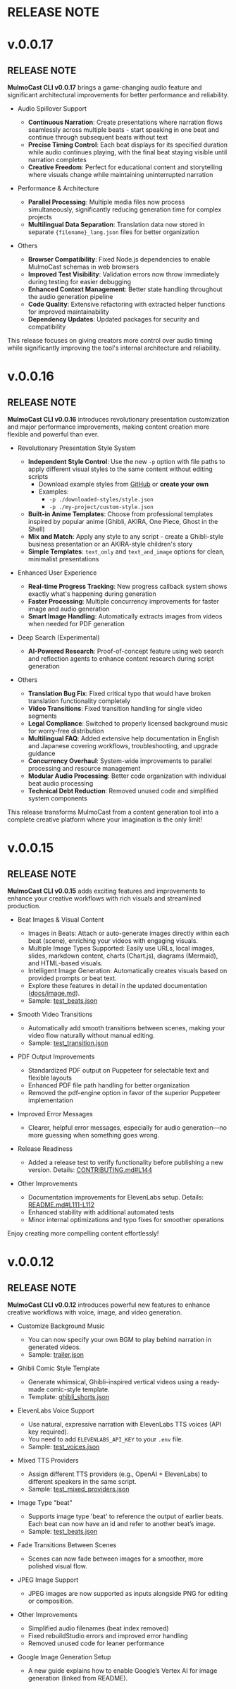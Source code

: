 # RELEASE NOTE

# v.0.0.17
## RELEASE NOTE

**MulmoCast CLI v0.0.17** brings a game-changing audio feature and significant architectural improvements for better performance and reliability.

- Audio Spillover Support
  - **Continuous Narration**: Create presentations where narration flows seamlessly across multiple beats - start speaking in one beat and continue through subsequent beats without text
  - **Precise Timing Control**: Each beat displays for its specified duration while audio continues playing, with the final beat staying visible until narration completes
  - **Creative Freedom**: Perfect for educational content and storytelling where visuals change while maintaining uninterrupted narration

- Performance & Architecture
  - **Parallel Processing**: Multiple media files now process simultaneously, significantly reducing generation time for complex projects
  - **Multilingual Data Separation**: Translation data now stored in separate `{filename}_lang.json` files for better organization

- Others
  - **Browser Compatibility**: Fixed Node.js dependencies to enable MulmoCast schemas in web browsers
  - **Improved Test Visibility**: Validation errors now throw immediately during testing for easier debugging
  - **Enhanced Context Management**: Better state handling throughout the audio generation pipeline
  - **Code Quality**: Extensive refactoring with extracted helper functions for improved maintainability
  - **Dependency Updates**: Updated packages for security and compatibility

This release focuses on giving creators more control over audio timing while significantly improving the tool's internal architecture and reliability.

# v.0.0.16
## RELEASE NOTE

**MulmoCast CLI v0.0.16** introduces revolutionary presentation customization and major performance improvements, making content creation more flexible and powerful than ever.

- Revolutionary Presentation Style System
  - **Independent Style Control**: Use the new `-p` option with file paths to apply different visual styles to the same content without editing scripts
    - Download example styles from [GitHub](https://github.com/receptron/mulmocast-cli/tree/main/assets/styles) or **create your own**
    - Examples:
      - `-p ./downloaded-styles/style.json`
      - `-p ./my-project/custom-style.json`
  - **Built-in Anime Templates**: Choose from professional templates inspired by popular anime (Ghibli, AKIRA, One Piece, Ghost in the Shell)
  - **Mix and Match**: Apply any style to any script - create a Ghibli-style business presentation or an AKIRA-style children's story
  - **Simple Templates**: `text_only` and `text_and_image` options for clean, minimalist presentations

- Enhanced User Experience
  - **Real-time Progress Tracking**: New progress callback system shows exactly what's happening during generation
  - **Faster Processing**: Multiple concurrency improvements for faster image and audio generation
  - **Smart Image Handling**: Automatically extracts images from videos when needed for PDF generation

- Deep Search (Experimental)
  - **AI-Powered Research**: Proof-of-concept feature using web search and reflection agents to enhance content research during script generation

- Others
  - **Translation Bug Fix**: Fixed critical typo that would have broken translation functionality completely
  - **Video Transitions**: Fixed transition handling for single video segments
  - **Legal Compliance**: Switched to properly licensed background music for worry-free distribution
  - **Multilingual FAQ**: Added extensive help documentation in English and Japanese covering workflows, troubleshooting, and upgrade guidance
  - **Concurrency Overhaul**: System-wide improvements to parallel processing and resource management
  - **Modular Audio Processing**: Better code organization with individual beat audio processing
  - **Technical Debt Reduction**: Removed unused code and simplified system components

This release transforms MulmoCast from a content generation tool into a complete creative platform where your imagination is the only limit!

# v.0.0.15
## RELEASE NOTE

**MulmoCast CLI v0.0.15** adds exciting features and improvements to enhance your creative workflows with rich visuals and streamlined production.

- Beat Images & Visual Content
  - Images in Beats: Attach or auto-generate images directly within each beat (scene), enriching your videos with engaging visuals.
  - Multiple Image Types Supported: Easily use URLs, local images, slides, markdown content, charts (Chart.js), diagrams (Mermaid), and HTML-based visuals.
  - Intelligent Image Generation: Automatically creates visuals based on provided prompts or beat text.
  - Explore these features in detail in the updated documentation ([docs/image.md](https://github.com/receptron/mulmocast-cli/blob/0.0.15/docs/image.md)).
  - Sample: [test_beats.json](https://github.com/receptron/mulmocast-cli/blob/0.0.15/scripts/test/test_beats.json)

- Smooth Video Transitions
  - Automatically add smooth transitions between scenes, making your video flow naturally without manual editing.
  - Sample: [test_transition.json](https://github.com/receptron/mulmocast-cli/blob/0.0.15/scripts/test/test_transition.json)

- PDF Output Improvements
  - Standardized PDF output on Puppeteer for selectable text and flexible layouts
  - Enhanced PDF file path handling for better organization
  - Removed the pdf-engine option in favor of the superior Puppeteer implementation

- Improved Error Messages
  - Clearer, helpful error messages, especially for audio generation—no more guessing when something goes wrong.

- Release Readiness
  - Added a release test to verify functionality before publishing a new version. Details: [CONTRIBUTING.md#L144](https://github.com/receptron/mulmocast-cli/blob/0.0.15/CONTRIBUTING.md#L144)

- Other Improvements
  - Documentation improvements for ElevenLabs setup. Details: [README.md#L111-L112](https://github.com/receptron/mulmocast-cli/blob/0.0.15/README.md#L111-L112)
  - Enhanced stability with additional automated tests
  - Minor internal optimizations and typo fixes for smoother operations

Enjoy creating more compelling content effortlessly!

# v.0.0.12
## RELEASE NOTE

**MulmoCast CLI v0.0.12** introduces powerful new features to enhance creative workflows with voice, image, and video generation.

- Customize Background Music
  - You can now specify your own BGM to play behind narration in generated videos.
  - Sample: [trailer.json](https://github.com/receptron/mulmocast-cli/blob/0.0.12/assets/templates/trailer.json)

- Ghibli Comic Style Template
  - Generate whimsical, Ghibli-inspired vertical videos using a ready-made comic-style template.
  - Template: [ghibli_shorts.json](https://github.com/receptron/mulmocast-cli/blob/0.0.12/assets/templates/ghibli_shorts.json)

- ElevenLabs Voice Support
  - Use natural, expressive narration with ElevenLabs TTS voices (API key required).
  - You need to add `ELEVENLABS_API_KEY` to your `.env` file. 
  - Sample: [test_voices.json](https://github.com/receptron/mulmocast-cli/blob/0.0.12/scripts/test/test_voices.json)

- Mixed TTS Providers
  - Assign different TTS providers (e.g., OpenAI + ElevenLabs) to different speakers in the same script.
  - Sample: [test_mixed_providers.json](https://github.com/receptron/mulmocast-cli/blob/0.0.12/scripts/test/test_mixed_providers.json)

- Image Type "beat" 
  - Supports image type 'beat' to reference the output of earlier beats. Each beat can now have an id and refer to another beat’s image.
  - Sample: [test_beats.json](https://github.com/receptron/mulmocast-cli/blob/0.0.12/scripts/test/test_beats.json)

- Fade Transitions Between Scenes
  - Scenes can now fade between images for a smoother, more polished visual flow.

- JPEG Image Support
  - JPEG images are now supported as inputs alongside PNG for editing or composition.


- Other Improvements
  - Simplified audio filenames (beat index removed)
  - Fixed rebuildStudio errors and improved error handling
  - Removed unused code for leaner performance

- Google Image Generation Setup
  - A new guide explains how to enable Google’s Vertex AI for image generation (linked from README).